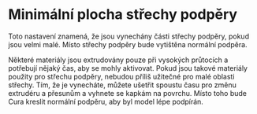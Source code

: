 Minimální plocha střechy podpěry
====
Toto nastavení znamená, že jsou vynechány části střechy podpěry, pokud jsou velmi malé. Místo střechy podpěry bude vytištěna normální podpěra.

Některé materiály jsou extrudovány pouze při vysokých průtocích a potřebují nějaký čas, aby se mohly aktivovat. Pokud jsou takové materiály použity pro střechu podpěry, nebudou příliš užitečné pro malé oblasti střechy. Tím, že je vynecháte, můžete ušetřit spoustu času pro změnu extrudéru a přesunům a vyhnete se kapkám na povrchu. Místo toho bude Cura kreslit normální podpěru, aby byl model lépe podpírán.